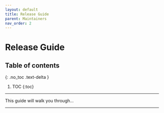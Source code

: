 ```yaml
---
layout: default
title: Release Guide
parent: Maintainers
nav_order: 2
---
```


# Release Guide

## Table of contents
{: .no_toc .text-delta }

1. TOC
{:toc}

---

This guide will walk you through...

---